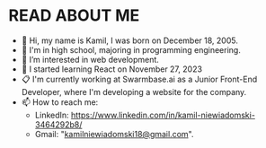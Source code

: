# READ ABOUT ME

- 👋 Hi, my name is Kamil, I was born on December 18, 2005.
- 🏫 I'm in high school, majoring in programming engineering.
- 👀 I’m interested in web development.
- 📖 I started learning React on November 27, 2023 
- 📋 I'm currently working at Swarmbase.ai as a Junior Front-End Developer, where I'm developing a website for the company.
- 📫 How to reach me:
  - LinkedIn: https://www.linkedin.com/in/kamil-niewiadomski-3464292b8/
  - Gmail: "kamilniewiadomski18@gmail.com".
